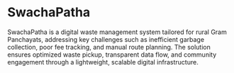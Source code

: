 # SwachaPatha
SwachaPatha is a digital waste management system tailored for rural Gram Panchayats, addressing key challenges such as inefficient garbage collection, poor fee tracking, and manual route planning. The solution ensures optimized waste pickup, transparent data flow, and community engagement through a lightweight, scalable digital infrastructure.
